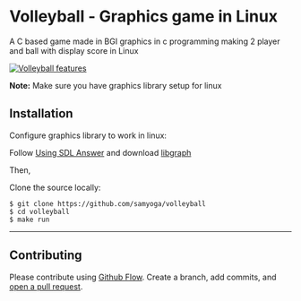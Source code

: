 # Volleyball - Graphics game in Linux
A C based game made in BGI graphics in c programming making 2 player and ball with display score in Linux

[![Volleyball features](https://i.imgur.com/MRRVvWf.png)](https://i.imgur.com/MRRVvWf.png)

**Note:**
Make sure you have graphics library setup for linux

## Installation

Configure graphics library to work in linux:

Follow <a href="https://askubuntu.com/questions/525051/how-do-i-use-graphics-h-in-ubuntu" target="_blank">Using SDL Answer</a> and download <a href="http://download.savannah.gnu.org/releases/libgraph/libgraph-1.0.2.tar.gz" target="_blank">libgraph</a>

Then,

Clone the source locally:
```
$ git clone https://github.com/samyoga/volleyball
$ cd volleyball
$ make run
```

-----------------------------------------------------------------------------------------------------------

## Contributing

Please contribute using [Github Flow](https://guides.github.com/introduction/flow/). Create a branch, add commits, and [open a pull request](https://github.com/psuzn/pahelee/compare/).
